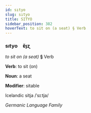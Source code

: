 ```yaml
---
id: sıtyo
slug: sıtyo
title: SITYO
sidebar_position: 382
hoverText: to sit on (a seat) § Verb
---
```


### sıtyo&emsp;<span kind="abugida">ɐ̆ȷɀ</span>

*to sit on (a seat)* **§** Verb

**Verb**: to sit (on)

**Noun**: a seat

**Modifier**: sitable

Icelandic sitja /ˈsɪːtja/

*Germanic Language Family*